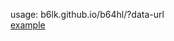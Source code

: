 usage: b6lk.github.io/b64hl/?data-url   
[example](https://b6lk.github.io/b64hl/?data:image/png;base64,iVBORw0KGgoAAAANSUhEUgAAAJYAAAAeAQMAAAD0LHUUAAAAAXNSR0IArs4c6QAAAARnQU1BAACxjwv8YQUAAAAGUExURQAAAP///6XZn90AAAAJcEhZcwAAHYcAAB2HAY/l8WUAAADQSURBVCjPrdE9DoJAFARgg4UlN5DOA1hZEPZQtBuhgsaEG0jnObQyJpq9wiZb2GpsIHlhHMCfGGKlW7ziK3bnzY4wOPJ3qzknlXqCRaO/2hkvk58tvyQ0C5S3newEmR5VYxvQtgrrONWpwKPF+5JWKKziqQ6lWdCupqCVAY5xFCbSaN5XF4YWlDjOFU0+7ESDyLK11H/YbGiHzdsKfDeXdda9YdBncXlE67PsTZ/Z5VONLnNdW98mY+7mTErzvdYqRWMHzrAB8dkB/vy/A4LcARZr1T+HWN4AAAAAAElFTkSuQmCC)
